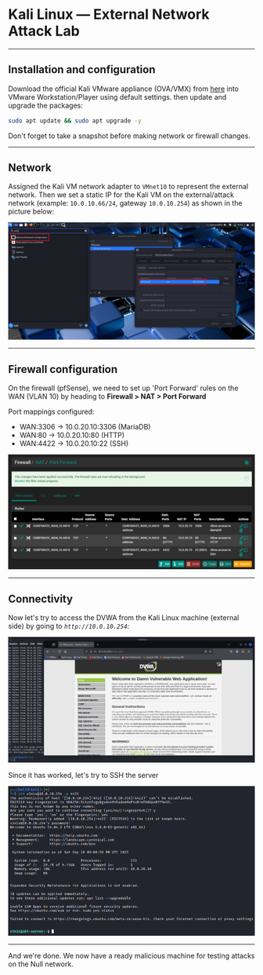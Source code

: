 # Kali Linux — External Network Attack Lab


---

## Installation and configuration

Download the official Kali VMware appliance (OVA/VMX) from [here](https://www.kali.org/get-kali/#kali-virtual-machines) into VMware Workstation/Player using default settings. then update and upgrade the packages:

```bash
sudo apt update && sudo apt upgrade -y
```

Don't forget to take a snapshot before making network or firewall changes.

---

## Network

Assigned the Kali VM network adapter to `VMnet10` to represent the external network. Then we set a static IP for the Kali VM on the external/attack network (example: `10.0.10.66/24`, gateway `10.0.10.254`) as shown in the picture below:

![Asset54.png](https://github.com/v3n1x/Projects/blob/main/Assets/Asset54.png)  

---

## Firewall configuration

On the firewall (pfSense), we need to set up 'Port Forward' rules on the WAN (VLAN 10) by heading to **Firewall > NAT > Port Forward**  

Port mappings configured:

- WAN:3306  → 10.0.20.10:3306 (MariaDB)
- WAN:80 → 10.0.20.10:80 (HTTP)
- WAN:4422 → 10.0.20.10:22 (SSH)

![Asset55.png](https://github.com/v3n1x/Projects/blob/main/Assets/Asset55.png)  

---

## Connectivity

Now let's try to access the DVWA from the Kali Linux machine (external side) by going to _`http://10.0.10.254`_:

![Asset56.png](https://github.com/v3n1x/Projects/blob/main/Assets/Asset56.png)  

Since it has worked, let's try to SSH the server

![Asset57.png](https://github.com/v3n1x/Projects/blob/main/Assets/Asset57.png)  

---

And we're done. We now have a ready malicious machine for testing attacks on the Null network.

